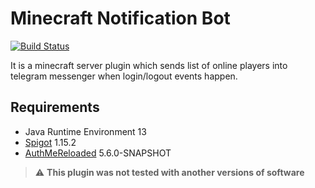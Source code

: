 # Minecraft Notification Bot
[![Build Status](https://travis-ci.com/imedvedko/minecraft-notification-bot.svg?branch=master)](https://travis-ci.com/imedvedko/minecraft-notification-bot)

It is a minecraft server plugin which sends list of online players into telegram messenger when login/logout events happen.

## Requirements
* Java Runtime Environment 13
* [Spigot](https://www.spigotmc.org) 1.15.2
* [AuthMeReloaded](https://github.com/AuthMe/AuthMeReloaded) 5.6.0-SNAPSHOT
> :warning: **This plugin was not tested with another versions of software**
